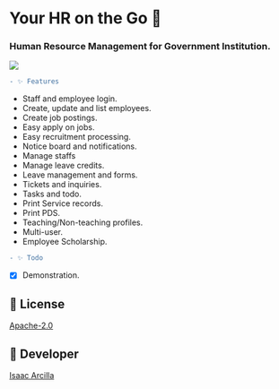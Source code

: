 # Your HR on the Go 🚀
 
### Human Resource Management for Government Institution.

![](https://github.com/isaacdarcilla/hrms/blob/main/screenshot/Screenshot.png)
 
```diff 
- ✨ Features 
``` 

* Staff and employee login.
* Create, update and list employees. 
* Create job postings. 
* Easy apply on jobs.
* Easy recruitment processing.
* Notice board and notifications.
* Manage staffs
* Manage leave credits. 
* Leave management and forms.
* Tickets and inquiries.
* Tasks and todo.
* Print Service records.
* Print PDS.
* Teaching/Non-teaching profiles.
* Multi-user.
* Employee Scholarship.



```diff
- ✨ Todo
```
- [X] Demonstration.

## 🔖 License
[Apache-2.0](https://github.com/isaacdarcilla/hrms/blob/master/LICENSE)


## 🚀 Developer
[Isaac Arcilla](https://facebook.com/isaacdarcilla)
